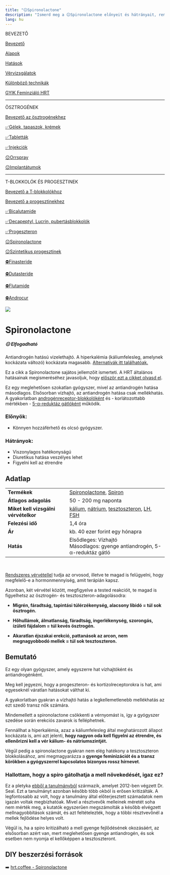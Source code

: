 ```yaml
---
title: "😐Spironolactone"
description: "Ismerd meg a 😐Spironolactone előnyeit és hátrányait, rendelkezésre álló alternatívákkal és adagolási útmutatókkal."
lang: hu
---
```


<div class="floating-columns">

<div class="floating-bar">

BEVEZETŐ

[Bevezető](/#/entry?id=feminizalo-hormonterapia)

[Alapok](/#/entry?id=feminizalo-hormonterapia-alapok)

[Hatások](/#/entry?id=feminizalo-hormonterapia-hatasok)

[Vérvizsgálatok](/#/entry?id=feminizalo-hormonterapia-vervizsgalatok)

[Különböző technikák](/#/entry?id=feminizalo-hormonterapia-technikak)

[GYIK Feminziáló HRT](/#/entry?id=feminizalo-hormonterapia-gyik)

<hr />

ÖSZTROGÉNEK

[Bevezető az ösztrogénekhez](/#/entry?id=osztrogenek)

[✅Gélek, tapaszok, krémek](/#/entry?id=feminizalo-gelek-tapaszok-kremek)

[✅Tabletták](/#/entry?id=feminizalo-tablettak)

[✅Injekciók](/#/entry?id=feminizalo-injekciok)

[😐Orrspray](/#/entry?id=orrspray)

[😐Implantátumok](/#/entry?id=implantatumok)

<hr />

T-BLOKKOLÓK ÉS PROGESZTINEK

[Bevezető a T-blokkolókhoz](/#/entry?id=t-blokkolok)

[Bevezető a progesztinekhez](/#/entry?id=progesztinek)

[✅Bicalutamide](/#/entry?id=bicalutamide)

[✅Decapeptyl, Lucrin, pubertásblokkolók](/#/entry?id=decapeptyl)

[✅Progeszteron](/#/entry?id=progeszteron)

[😐Spironolactone](/#/entry?id=spironolactone)

[😐Szintetikus progesztinek](/#/entry?id=szintetikus-progesztinek)

[⛔Finasteride](/#/entry?id=finasteride)

[⛔Dutasteride](/#/entry?id=dutasteride)

[⛔Flutamide](/#/entry?id=flutamide)

[⛔Androcur](/#/entry?id=androcur)

</div>

<div class="wiki-content">

<div class="header-image"><img src="assets/images/undraw_scientist.svg" /></div>

# Spironolactone

<div class="infobox warning">
<h5>😐 Elfogadható</h5>
    
Antiandrogén hatású vizelethajtó. A hiperkalémia (káliumfelesleg, amelynek kockázata változó) kockázata magasabb. [Alternatívák itt találhatóak.](/#/entry?id=t-blokkolok)

</div>

<div class="infobox podcast-episode">

Ez a cikk a Spironolactone sajátos jellemzőit ismerteti. A HRT általános hatásainak megismeréséhez javasoljuk, hogy [először ezt a cikket olvasd el](/#/entry?id=feminizalo-hormonterapia-hatasok).

</div>

Ez egy meglehetősen szokatlan gyógyszer, mivel az antiandrogén hatása másodlagos. Elsősorban vízhajtó, az antiandrogén hatása csak mellékhatás. A gyakorlatban [androgénreceptor-blokkolóként](/#/entry?id=t-blokkolok) és - korlátozottabb mértékben - [5-α-reduktáz gátlóként](/#/entry?id=t-blokkolok) működik.

### Előnyök:

* Könnyen hozzáférhető és olcsó gyógyszer.

### Hátrányok:

* Viszonylagos hatékonyságú
* Diuretikus hatása veszélyes lehet
* Figyelni kell az étrendre

## Adatlap

<table>
    <tbody>
        <tr>
            <td><b>Termékek</b></td>
            <td>
                <a href="https://www.hazipatika.com/index.php/gyogyszerkereso/termek/spironolactone_orion_50_mg_tabletta/65579">Spironolactone</a>,
                <a href="https://www.hazipatika.com/gyogyszerkereso/termek/spiron_100_mg_tabletta/6445">Spiron</a>
            </td>
        </tr>
        <tr>
            <td><b>Átlagos adagolás</b></td>
            <td>50 - 200 mg naponta</td>
        </tr>
        <tr>
            <td><b>Miket kell vizsgálni vérvételkor</b></td>
            <td>
                <a href="https://hu.wikipedia.org/wiki/Kálium">kálium</a>,
                <a href="https://hu.wikipedia.org/wiki/Nátrium">nátrium</a>,
                <a href="https://hu.wikipedia.org/wiki/Tesztoszteron">tesztoszteron</a>,
                <a href="https://hu.wikipedia.org/wiki/Luteiniz%C3%A1l%C3%B3_hormon">LH</a>,
                <a href="https://hu.wikipedia.org/wiki/Follikuluszstimul%C3%A1l%C3%B3_hormon">FSH</a>
            </td>
        </tr>
        <tr>
            <td><b>Felezési idő</b></td>
            <td>1,4 óra</td>
        </tr>
        <tr>
            <td><b>Ár</b></td>
            <td>kb. 40 ezer forint egy hónapra</td>
        </tr>
        <tr>
            <td><b>Hatás</b></td>
            <td>Elsődleges: Vízhajtó<br />Másodlagos: gyenge antiandrogén, 5-α-reduktáz gátló</td>
        </tr>
    </tbody>
</table>

<br />

<div class="infobox info">

[Rendszeres vérvétellel](/#/entry?id=feminizalo-hormonterapia-vervizsgalatok) tudja az orvosod, illetve te magad is felügyelni, hogy megfelelő-e a hormonmennyiség, amit terápián kapsz.

Azonban, két vérvétel között, megfigyelve a tested reakcióit, te magad is figyelhetsz az ösztrogén- és tesztoszteron-adagolásodra:

* **Migrén, fáradtság, tapintási túlérzékenység, alacsony libidó = túl sok ösztrogén.**

* **Hőhullámok, álmatlanság, fáradtság, ingerlékenység, szorongás, ízületi fájdalom = túl kevés ösztrogén.**

* **Akaratlan éjszakai erekció, pattanások az arcon, nem megnagyobbodó mellek = túl sok tesztoszteron.**

</div>

## Bemutató

Ez egy olyan gyógyszer, amely egyszerre hat vízhajtóként és antiandrogénként.

Meg kell jegyezni, hogy a progeszteron- és kortizolreceptorokra is hat, ami egyeseknél váratlan hatásokat válthat ki.

A gyakorlatban gyakran a vízhajtó hatás a legkellemetlenebb mellékhatás az ezt szedő transz nők számára.

Mindemellett a spironolactone csökkenti a vérnyomást is, így a gyógyszer szedése során erekciós zavarok is felléphetnek.

Fennállhat a hiperkalémia, azaz a káliumfelesleg által meghatározott állapot kockázata is, ami azt jelenti, **hogy nagyon oda kell figyelni az étrendre, és ellenőrizni kell a vér kálium- és nátriumszintjét.**

Végül pedig a spironolactone gyakran nem elég hatékony a tesztoszteron blokkolásához, ami megmagyarázza a **gyenge feminizációt és a transz körökben a gyógyszerrel kapcsolatos bizonyos rossz hírnevet**.

### Hallottam, hogy a spiro gátolhatja a mell növekedését, igaz ez?

Ez a pletyka [ebből a tanulmányból](https://academic.oup.com/jcem/article/97/12/4422/2536439) származik, amelyet 2012-ben végzett Dr. Seal. Ezt a tanulmányt azonban később több okból is erősen kritizálták. A legfontosabb az volt, hogy a tanulmány által előterjesztett számadatok nem igazán voltak megbízhatóak. Mivel a résztvevők melleinek méretét soha nem mérték meg, a kutatók egyszerűen megszámolták a később elvégzett mellnagyobbítások számát, és azt feltételezték, hogy a többi résztvevőnél a mellek fejlődése helyes volt.

Végül is, ha a spiro kritizálható a mell gyenge fejlődésének okozásáért, az elsősorban azért van, mert meglehetősen gyenge antiandrogén, és sok esetben nem nyomja el kellőképpen a tesztoszteront.

## DIY beszerzési források

➡️ [hrt.coffee - Spironolactone](https://hrt.coffee/spironolactone/)

</div>